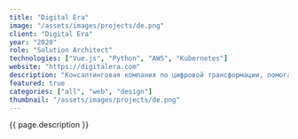 ```yaml
---
title: "Digital Era"
image: "/assets/images/projects/de.png"
client: "Digital Era"
year: "2020"
role: "Solution Architect"
technologies: ["Vue.js", "Python", "AWS", "Kubernetes"]
website: "https://digitalera.com"
description: "Консалтинговая компания по цифровой трансформации, помогающая бизнесу модернизировать операции с помощью инновационных технологических решений."
featured: true
categories: ["all", "web", "design"]
thumbnail: "/assets/images/projects/de.png"
---
```


{{ page.description }} 